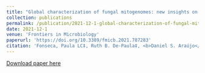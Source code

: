 ```yaml
---
title: "Global characterization of fungal mitogenomes: new insights on genomic diversity and dynamism of coding genes and accessory elements"
collection: publications
permalink: /publication/2021-12-1-global-characterization-of-fungal-mitogenomes
date: 2021-12-1
venue: 'Frontiers in Microbiology'
paperurl: 'https://doi.org/10.3389/fmicb.2021.787283'
citation: 'Fonseca, Paula LC‡, Ruth B. De-Paula‡, <b>Daniel S. Araújo</b>‡, Luiz Marcelo Ribeiro Tomé, Thairine Mendes-Pereira, Wenderson Felipe Costa Rodrigues, Luiz-Eduardo Del-Bem, Eric RGR Aguiar, and Aristóteles Góes-Neto. &quot;Global characterization of fungal mitogenomes: new insights on genomic diversity and dynamism of coding genes and accessory elements.&quot; <i>Frontiers in Microbiology</i> (2021): 3733.' ‡Contributed equally.
---
```

[Download paper here](http://danielsarj.github.io/files/fmicb-12-787283.pdf)
